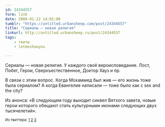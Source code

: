 ```yaml
---
id: 24344557
form: link
date: 2008-01-22 14:02:00
tumblr: "https://untitled.urbansheep.com/post/24344557"
title: "Сериалы — новая религия"
linkurl: http://untitled.urbansheep.ru/post/24344557
tags:
    - твиты
    - letmeshowyou

---
```

<p>Сериалы — новая религия. У каждого своё вероисповедание. Лост, Побег, Герои, Сверхъестественное, Доктор Хауз и пр.</p>

<p>В связи с этим вопрос. Когда Мохаммед был жив — его жизнь тоже была сериалом? А когда Евангелие написали — тоже было как с sex and the city?</p>

<p>Из анонса: «В следующем году выходит сиквел Ветхого завета, новые герои которого обещают стать культурными иконами следующих двух тысячелетий».</p>

<p><small>Из твиттера: <a href="http://twitter.com/urbansheep/statuses/626881652">1</a> <a href="http://twitter.com/urbansheep/statuses/626885352">2</a> <a href="http://twitter.com/urbansheep/statuses/626891422">3</a></small></p>
